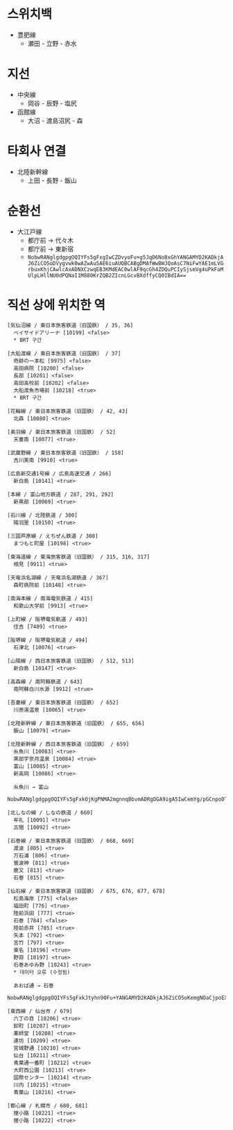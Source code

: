 # 스위치백

* 豊肥線
  * 瀬田 - 立野 - 赤水

# 지선

* 中央線
  * 岡谷 - 辰野 - 塩尻
* 函館線
  * 大沼 - 渡島沼尻 - 森

# 타회사 연결

* 北陸新幹線
  * 上田 - 長野 - 飯山

# 순환선

* 大江戸線
  * 都庁前 → 代々木
  * 都庁前 → 東新宿
  * `NobwRANglgdgpgOQIYFs5gFxgIwCZDvyoFu+g5JqD6NoBxGhYANGAMYD2KADkjAJ6ZiCO5oDVygvwk0wAZwAuSAE6iuAUQBCABgDMAfWwBWJQoAsC7NiFwYAE1mLVGrbuxKhjCAwlcAxADNXCzwqEB3KMdEAC0wlAF9qcGh4ZDQuPCIySjsmVg4uPkFaMUlpLHllNU0dPQNaI1M880KrZQB2ZIcnLGcvBXdffyCQ0IBdIA==`

# 직선 상에 위치한 역

```
[気仙沼線 / 東日本旅客鉄道（旧国鉄） / 35, 36]
  ベイサイドアリーナ [10199] <false>
  * BRT 구간

[大船渡線 / 東日本旅客鉄道（旧国鉄） / 37]
  奇跡の一本松 [9975] <false>
  高田病院 [10200] <false>
  長部 [10201] <false>
  高田高校前 [10202] <false>
  大船渡魚市場前 [10218] <true>
  * BRT 구간

[花輪線 / 東日本旅客鉄道（旧国鉄） / 42, 43]
  北森 [10080] <true>

[奥羽線 / 東日本旅客鉄道（旧国鉄） / 52]
  天童南 [10077] <true>

[武蔵野線 / 東日本旅客鉄道（旧国鉄） / 158]
  吉川美南 [9910] <true>

[広島新交通1号線 / 広島高速交通 / 266]
  新白島 [10141] <true>

[本線 / 富山地方鉄道 / 287, 291, 292]
  新黒部 [10069] <true>

[石川線 / 北陸鉄道 / 300]
  陽羽里 [10150] <true>

[三国芦原線 / えちぜん鉄道 / 308]
  まつもと町屋 [10198] <true>

[東海道線 / 東海旅客鉄道（旧国鉄） / 315, 316, 317]
  相見 [9911] <true>

[天竜浜名湖線 / 天竜浜名湖鉄道 / 367]
  森町病院前 [10148] <true>

[南海本線 / 南海電気鉄道 / 415]
  和歌山大学前 [9913] <true>

[上町線 / 阪堺電気軌道 / 493]
  住吉 [7409] <true>

[阪堺線 / 阪堺電気軌道 / 494]
  石津北 [10076] <true>

[山陽線 / 西日本旅客鉄道（旧国鉄） / 512, 513]
  新白島 [10147] <true>

[高森線 / 南阿蘇鉄道 / 643]
  南阿蘇白川水源 [9912] <true>

[吾妻線 / 東日本旅客鉄道（旧国鉄） / 652]
  川原湯温泉 [10065] <true>

[北陸新幹線 / 東日本旅客鉄道（旧国鉄） / 655, 656]
  飯山 [10079] <true>

[北陸新幹線 / 西日本旅客鉄道（旧国鉄） / 659]
  糸魚川 [10083] <true>
  黒部宇奈月温泉 [10084] <true>
  富山 [10085] <true>
  新高岡 [10086] <true>

  糸魚川 → 富山
  NobwRANglgdgpgOQIYFs5gFxkOjKgPNMA2mgnnqBbvmADRgDGA9igA5IwCemYg/pGCnpoDTmgo6aBF2oBEkwMoJgCH/A56aBftQGBIf/JgAzgBckAJ0WsAogCEADAGYA+gEYAbEZ3mdAJjlLVi5GlaAPn0Ba2YF3dOXBgATTbsNTc0sAFi9fR3QsQBntQEcdORoIahVWAGIdDMy5AHcoH0UAC0wjAF8AXSA=

[北しなの線 / しなの鉄道 / 660]
  牟礼 [10091] <true>
  古間 [10092] <true>

[石巻線 / 東日本旅客鉄道（旧国鉄） / 668, 669]
  渡波 [805] <true>
  万石浦 [806] <true>
  曽波神 [811] <true>
  鹿又 [813] <true>
  石巻 [815] <true>

[仙石線 / 東日本旅客鉄道（旧国鉄） / 675, 676, 677, 678]
  松島海岸 [775] <false>
  福田町 [776] <true>
  陸前浜田 [777] <true>
  石巻 [784] <false>
  陸前赤井 [785] <true>
  矢本 [792] <true>
  苦竹 [797] <true>
  東名 [10196] <true>
  野蒜 [10197] <true>
  石巻あゆみ野 [10243] <true>
  * 데이터 오류 (수정됨)

  あおば通 → 石巻
  NobwRANglgdgpgOQIYFs5gFxkJtyhn90Fu+YANGAMYD2KADkjAJ6ZiCO5oKemgNOaCjpoEXagIkmDKCYAh/wOemgX7UegSH/iYAM4AXJACdZjAKIAhAAwBmAPoBGAEwGNATg0a9UuYtnI0jQEIMgKQZADgyAsBKlwYAE1WbdhsZmWpYkXt526Fi4gN+6UhQQ5AqMAMTm6RpSAO5Q3rIAFph6AL4AukA=

[東西線 / 仙台市 / 679]
  六丁の目 [10206] <true>
  卸町 [10207] <true>
  薬師堂 [10208] <true>
  連坊 [10209] <true>
  宮城野通 [10210] <true>
  仙台 [10211] <true>
  青葉通一番町 [10212] <true>
  大町西公園 [10213] <true>
  国際センター [10214] <true>
  川内 [10215] <true>
  青葉山 [10216] <true>

[都心線 / 札幌市 / 680, 681]
  狸小路 [10221] <true>
  狸小路 [10222] <true>


```
